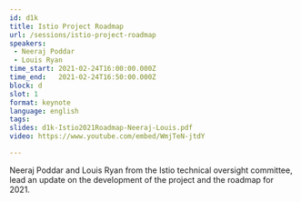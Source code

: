 ```yaml
---
id: d1k
title: Istio Project Roadmap
url: /sessions/istio-project-roadmap
speakers:
 - Neeraj Poddar
 - Louis Ryan
time_start: 2021-02-24T16:00:00.000Z
time_end:   2021-02-24T16:50:00.000Z
block: d
slot: 1
format: keynote
language: english
tags:
slides: d1k-Istio2021Roadmap-Neeraj-Louis.pdf
video: https://www.youtube.com/embed/WmjTeN-jtdY

---
```


Neeraj Poddar and Louis Ryan from the Istio technical oversight committee, lead an update on the development of the project and the roadmap for 2021.